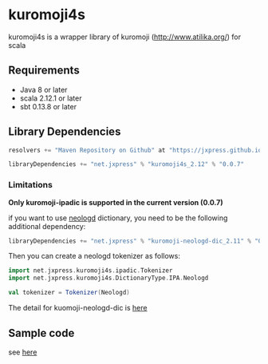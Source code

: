 # kuromoji4s 

kuromoji4s is a wrapper library of kuromoji (http://www.atilika.org/) for scala 

## Requirements

* Java 8 or later
* scala 2.12.1 or later
* sbt 0.13.8 or later

## Library Dependencies

```build.sbt
resolvers += "Maven Repository on Github" at "https://jxpress.github.io/mvnrepos/"

libraryDependencies += "net.jxpress" % "kuromoji4s_2.12" % "0.0.7"
```

### Limitations

**Only kuromoji-ipadic is supported in the current version (0.0.7)**

if you want to use [neologd](https://github.com/neologd/mecab-ipadic-neologd) dictionary, you need to be the following additional dependency: 

```build.sbt
libraryDependencies += "net.jxpress" % "kuromoji-neologd-dic_2.11" % "0.9.0"  from "https://github.com/jxpress/kuromoji-neologd-dic/releases/download/0.9.0/kuromoji-neologd-dic_2.11-0.0.9.jar"
```

Then you can create a neologd tokenizer as follows:

```scala
import net.jxpress.kuromoji4s.ipadic.Tokenizer
import net.jxpress.kuromoji4s.DictionaryType.IPA.Neologd

val tokenizer = Tokenizer(Neologd)
```

The detail for kuomoji-neologd-dic is [here](https://github.com/jxpress/kuromoji-neologd-dic) 

## Sample code 

see [here](https://github.com/jxpress/kuromoji4s/blob/master/src/test/scala/net/jxpress/kuromoji4s/ipadic/Sample.scala)


